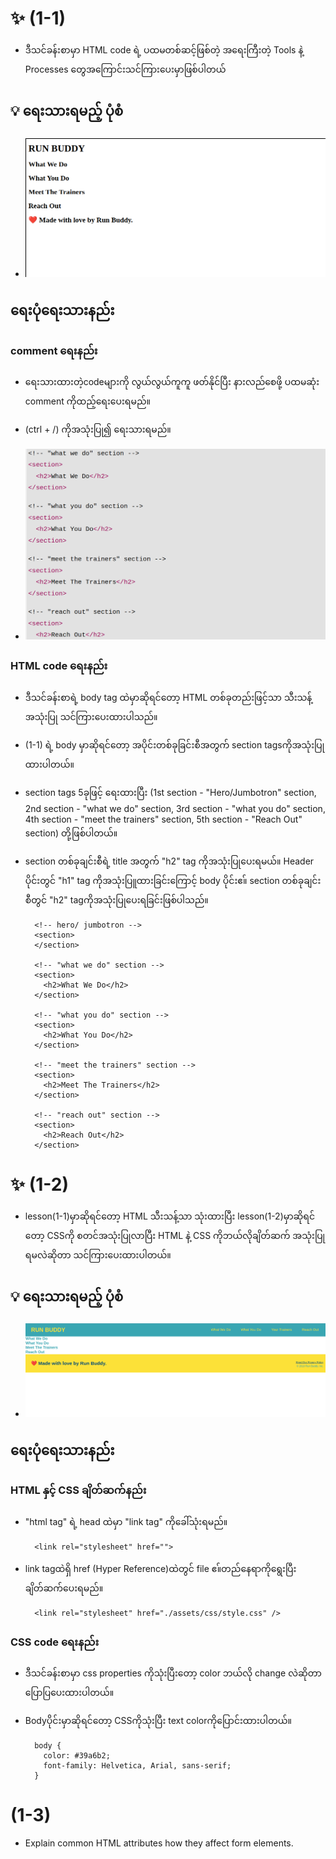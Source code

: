 # ✨ (1-1)

- ဒီသင်ခန်းစာမှာ HTML code ရဲ့ ပထမတစ်ဆင့်ဖြစ်တဲ့ အရေးကြီးတဲ့ Tools နဲ့ Processes တွေအကြောင်းသင်ကြားပေးမှာဖြစ်ပါတယ်

## 💡 ရေးသားရမည့် ပုံစံ
- ![Webpage titled "(1-1)example" features "Run Buddy" heading, a spot for an "what we do", "what you do", "meet the trainwers " and "reach out" section.](./image/(1-1)example.png)

## ရေးပုံရေးသားနည်း

### comment ရေးနည်း
- ရေးသားထားတဲ့codeများကို လွယ်လွယ်ကူကူ ဖတ်နိုင်ပြီး နားလည်စေဖို့ ပထမဆုံး comment ကိုထည့်ရေးပေးရမည်။ 

- (ctrl + /) ကိုအသုံးပြု၍ ရေးသားရမည်။

- ![](./image/comment-example.png)

### HTML code ရေးနည်း
-  ဒီသင်ခန်းစာရဲ့ body tag ထဲမှာဆိုရင်တော့ HTML တစ်ခုတည်းဖြင့်သာ သီးသန့်အသုံးပြု သင်ကြားပေးထားပါသည်။

- (1-1) ရဲ့ body မှာဆိုရင်တော့ အပိုင်းတစ်ခုခြင်းစီအတွက် section tagsကိုအသုံးပြုထားပါတယ်။

- section tags 5ခုဖြင့် ရေးထားပြီး (1st section - "Hero/Jumbotron" section, 2nd section - "what we do" section, 3rd section - "what you do" section, 4th section - "meet the trainers" section, 5th section - "Reach Out" section) တို့ဖြစ်ပါတယ်။

- section တစ်ခုချင်းစီရဲ့ title အတွက် "h2" tag ကိုအသုံးပြုပေးရမယ်။ Header ပိုင်းတွင် "h1" tag ကိုအသုံးပြူထားခြင်းကြောင့် body ပိုင်းဧ။် section တစ်ခုချင်းစီတွင် "h2" tagကိုအသုံးပြုပေးရခြင်းဖြစ်ပါသည်။

        <!-- hero/ jumbotron -->
        <section>
        </section>

        <!-- "what we do" section -->
        <section>
          <h2>What We Do</h2>
        </section>

        <!-- "what you do" section -->
        <section>
          <h2>What You Do</h2>
        </section>

        <!-- "meet the trainers" section -->
        <section>
          <h2>Meet The Trainers</h2>
        </section>

        <!-- "reach out" section -->
        <section>
          <h2>Reach Out</h2>
        </section>

# ✨ (1-2)

- lesson(1-1)မှာဆိုရင်တော့ HTML သီးသန့်သာ သုံးထားပြီး lesson(1-2)မှာဆိုရင်တော့ CSSကို စတင်အသုံးပြုလာပြီး HTML နဲ့ CSS ကိုဘယ်လိုချိတ်ဆက် အသုံးပြုရမလဲဆိုတာ သင်ကြားပေးထားပါတယ်။

## 💡 ရေးသားရမည့် ပုံစံ 
- ![Webpage titled "(1-1)example" features "Run Buddy" heading, a spot for an "what we do", "what you do", "meet the trainwers " and "reach out" section.](./image/(1-2)example.png)

## ရေးပုံရေးသားနည်း

### HTML နှင့် CSS ချိတ်ဆက်နည်း

- "html tag" ရဲ့ head ထဲမှာ "link tag" ကိုခေါ်သုံးရမည်။
        
        <link rel="stylesheet" href="">

- link tagထဲရှိ href (Hyper Reference)ထဲတွင် file ဧ။်တည်နေရာကိုရွေးပြီး ချိတ်ဆက်ပေးရမည်။


        <link rel="stylesheet" href="./assets/css/style.css" />


### CSS code ရေးနည်း

- ဒီသင်ခန်းစာမှာ css properties ကိုသုံးပြီးတော့ color ဘယ်လို change လဲဆိုတာ ပြောပြပေးထားပါတယ်။

- Bodyပိုင်းမှာဆိုရင်တော့ CSSကိုသုံးပြီး text colorကိုပြောင်းထားပါတယ်။

        body {
          color: #39a6b2;
          font-family: Helvetica, Arial, sans-serif;
        }

# (1-3)
- Explain common HTML attributes how they affect form elements.